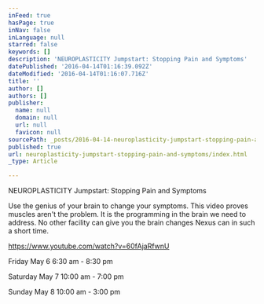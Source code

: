 ```yaml
---
inFeed: true
hasPage: true
inNav: false
inLanguage: null
starred: false
keywords: []
description: 'NEUROPLASTICITY Jumpstart: Stopping Pain and Symptoms'
datePublished: '2016-04-14T01:16:39.092Z'
dateModified: '2016-04-14T01:16:07.716Z'
title: ''
author: []
authors: []
publisher:
  name: null
  domain: null
  url: null
  favicon: null
sourcePath: _posts/2016-04-14-neuroplasticity-jumpstart-stopping-pain-and-symptoms.md
published: true
url: neuroplasticity-jumpstart-stopping-pain-and-symptoms/index.html
_type: Article

---
```

NEUROPLASTICITY Jumpstart: Stopping Pain and Symptoms

Use the genius of your brain to change your symptoms. This video proves muscles aren't the problem. It is the programming in the brain we need to address. No other facility can give you the brain changes Nexus can in such a short time. 

https://www.youtube.com/watch?v=60fAjaRfwnU

Friday May 6 6:30 am - 8:30 pm

Saturday May 7 10:00 am - 7:00 pm

Sunday May 8 10:00 am - 3:00 pm